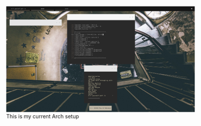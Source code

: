 #
![obscreen](https://raw.githubusercontent.com/buyBread/dots/master/screenshots/2018-02-06-184523_1366x768_scrot.png)
This is my current Arch setup

